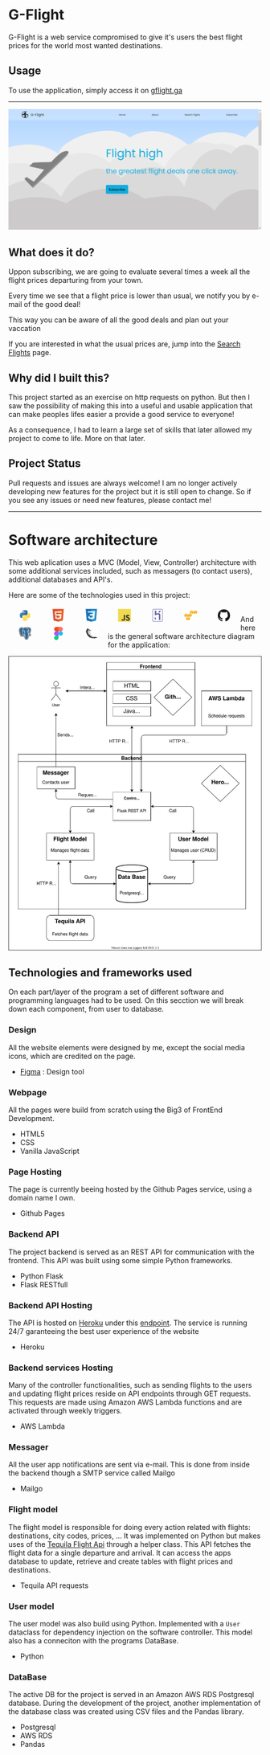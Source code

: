 # G-Flight

G-Flight is a web service compromised to give it's users the best flight prices for the world most wanted destinations. 


## Usage    

To use the application, simply access it on [gflight.ga](https://gflight.ga)
___
![website landing page][landing-page]

## What does it do?

Uppon subscribing, we are going to evaluate several times a week all the flight prices departuring from your town. 

Every time we see that a flight price is lower than usual, we notify you by e-mail of the good deal!

This way you can be aware of all the good deals and plan out your vaccation

If you are interested in what the usual prices are, jump into the [Search Flights](https://gflight.ga/view-flights.html) page.


## Why did I built this?

This project started as an exercise on http requests on python. But then I saw the possibility of making this into a useful and usable application that can make peoples lifes easier a provide a good service to everyone!

As a consequence, I had to learn a large set of skills that later allowed my project to come to life. More on that later.


## Project Status
Pull requests and issues are always welcome! I am no longer actively developing new features for the project but it is still open to change. So if you see any issues or need new features, please contact me!

___
# Software architecture

This web aplication uses a MVC (Model, View, Controller) architecture with some additional services included, such as messagers (to contact users), additional databases and API's.

Here are some of the technologies used in this project:

<img align="left" style="padding:5px 20px;" width="26px" src="https://raw.githubusercontent.com/devicons/devicon/00f02ef57fb7601fd1ddcc2fe6fe670fef3ae3e4/icons/python/python-original.svg"/>
<img align="left" style="padding:5px 20px;" width="26px" src="https://raw.githubusercontent.com/devicons/devicon/00f02ef57fb7601fd1ddcc2fe6fe670fef3ae3e4/icons/html5/html5-original.svg"/>
<img align="left" style="padding:5px 20px;" width="26px" src="https://raw.githubusercontent.com/devicons/devicon/00f02ef57fb7601fd1ddcc2fe6fe670fef3ae3e4/icons/css3/css3-original.svg"/>
<img align="left" style="padding:5px 20px;" width="26px" src="https://raw.githubusercontent.com/devicons/devicon/00f02ef57fb7601fd1ddcc2fe6fe670fef3ae3e4/icons/javascript/javascript-original.svg"/>
<img align="left" style="padding:5px 20px;" width="26px" src="https://raw.githubusercontent.com/devicons/devicon/00f02ef57fb7601fd1ddcc2fe6fe670fef3ae3e4/icons/heroku/heroku-original.svg"/>
<img align="left" style="padding:5px 20px;" width="26px" src="https://raw.githubusercontent.com/devicons/devicon/00f02ef57fb7601fd1ddcc2fe6fe670fef3ae3e4/icons/amazonwebservices/amazonwebservices-original.svg"/>
<img align="left" style="padding:5px 20px;" width="26px" src="https://raw.githubusercontent.com/devicons/devicon/00f02ef57fb7601fd1ddcc2fe6fe670fef3ae3e4/icons/github/github-original.svg"/>
<img align="left" style="padding:5px 20px;" width="26px" src="https://raw.githubusercontent.com/devicons/devicon/00f02ef57fb7601fd1ddcc2fe6fe670fef3ae3e4/icons/postgresql/postgresql-original.svg"/>
<img align="left" style="padding:5px 20px;" width="26px" src="https://raw.githubusercontent.com/devicons/devicon/00f02ef57fb7601fd1ddcc2fe6fe670fef3ae3e4/icons/figma/figma-original.svg"/>
<img align="left" style="padding:5px 20px;" width="26px" src="https://raw.githubusercontent.com/devicons/devicon/00f02ef57fb7601fd1ddcc2fe6fe670fef3ae3e4/icons/flask/flask-original.svg"/>

\
And here is the general software architecture diagram for the application: 

![software architecture][architecture]

## **Technologies and frameworks used**
On each part/layer of the program a set of different software and programming languages had to be used. On this secction we will break down each component, from user to database.


### **Design**
All the website elements were designed by me, except the social media icons, which are credited on the page.
- [Figma][figma] : Design tool

### **Webpage**
All the pages were build from scratch using the Big3 of FrontEnd Development.
- HTML5
- CSS
- Vanilla JavaScript

### **Page Hosting**
The page is currently beeing hosted by the Github Pages service, using a domain name I own.
- Github Pages

### **Backend API**
The project backend is served as an REST API for communication with the frontend. This API was built using some simple Python frameworks.
- Python Flask
- Flask RESTfull

### **Backend API Hosting**
The API is hosted on [Heroku][heroku] under this [endpoint][backend-endpoint]. The service is running 24/7 garanteeing the best user experience of the website
- Heroku

### **Backend services Hosting**
Many of the controller functionalities, such as sending flights to the users and updating flight prices reside on API endpoints through GET requests. 
This requests are made using Amazon AWS Lambda functions and are activated through weekly triggers.
- AWS Lambda 

### **Messager**
All the user app notifications are sent via e-mail. This is done from inside the backend though a SMTP service called Mailgo
- Mailgo

### **Flight model**
The flight model is responsible for doing every action related with flights: destinations, city codes, prices, ...
It was implemented on Python but makes uses of the [Tequila Flight Api][tequila] through a helper class. This API fetches the flight data for a single departure and arrival.
It can access the apps database to update, retrieve and create tables with flight prices and destinations.
- Tequila API requests

### **User model**
The user model was also build using Python. Implemented with a `User` dataclass for dependency injection on the software controller.
This model also has a conneciton with the programs DataBase.
- Python

### **DataBase**
The active DB for the project is served in an Amazon AWS RDS Postgresql database. During the development of the project, another implementation of the database class was created using CSV files and the Pandas library.
- Postgresql
- AWS RDS
- Pandas


[architecture]: https://raw.githubusercontent.com/guilevieiram/g_flight/8e1a7d1c0ff2c7b884d327e739e96558fe8d5757/g-flight-architecture.svg
[landing-page]: https://raw.githubusercontent.com/guilevieiram/g_flight/main/src/view/static/media/front-page.png 
[figma]: https://www.figma.com/
[heroku]:   https://www.heroku.com
[backend-endpoint]: https://g-flight-backend.heroku.com
[tequila]: tequila.kiwi.com/